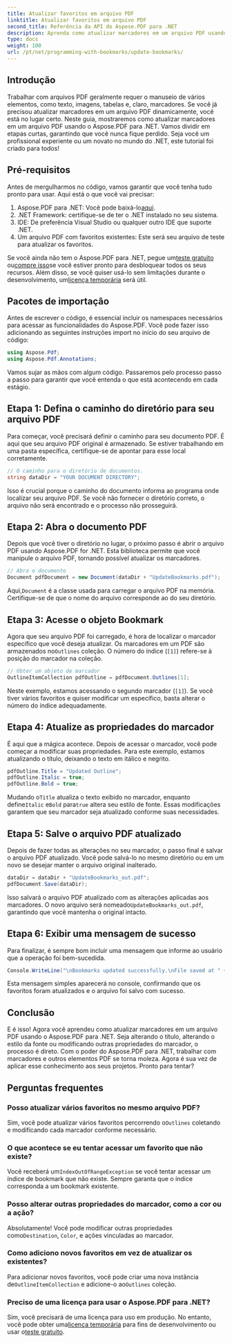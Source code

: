 ```yaml
---
title: Atualizar favoritos em arquivo PDF
linktitle: Atualizar favoritos em arquivo PDF
second_title: Referência da API do Aspose.PDF para .NET
description: Aprenda como atualizar marcadores em um arquivo PDF usando Aspose.PDF para .NET com este guia. Perfeito para desenvolvedores que buscam modificar marcadores de PDF de forma eficaz.
type: docs
weight: 100
url: /pt/net/programming-with-bookmarks/update-bookmarks/
---
```

## Introdução

Trabalhar com arquivos PDF geralmente requer o manuseio de vários elementos, como texto, imagens, tabelas e, claro, marcadores. Se você já precisou atualizar marcadores em um arquivo PDF dinamicamente, você está no lugar certo. Neste guia, mostraremos como atualizar marcadores em um arquivo PDF usando o Aspose.PDF para .NET. Vamos dividir em etapas curtas, garantindo que você nunca fique perdido. Seja você um profissional experiente ou um novato no mundo do .NET, este tutorial foi criado para todos!

## Pré-requisitos

Antes de mergulharmos no código, vamos garantir que você tenha tudo pronto para usar. Aqui está o que você vai precisar:

1.  Aspose.PDF para .NET: Você pode baixá-lo[aqui](https://releases.aspose.com/pdf/net/).
2. .NET Framework: certifique-se de ter o .NET instalado no seu sistema.
3. IDE: De preferência Visual Studio ou qualquer outro IDE que suporte .NET.
4. Um arquivo PDF com favoritos existentes: Este será seu arquivo de teste para atualizar os favoritos.

 Se você ainda não tem o Aspose.PDF para .NET, pegue um[teste gratuito](https://releases.aspose.com/) ou[compre isso](https://purchase.aspose.com/buy)se você estiver pronto para desbloquear todos os seus recursos. Além disso, se você quiser usá-lo sem limitações durante o desenvolvimento, um[licença temporária](https://purchase.aspose.com/temporary-license/) será útil.

## Pacotes de importação

Antes de escrever o código, é essencial incluir os namespaces necessários para acessar as funcionalidades do Aspose.PDF. Você pode fazer isso adicionando as seguintes instruções import no início do seu arquivo de código:

```csharp
using Aspose.Pdf;
using Aspose.Pdf.Annotations;
```

Vamos sujar as mãos com algum código. Passaremos pelo processo passo a passo para garantir que você entenda o que está acontecendo em cada estágio.

## Etapa 1: Defina o caminho do diretório para seu arquivo PDF

Para começar, você precisará definir o caminho para seu documento PDF. É aqui que seu arquivo PDF original é armazenado. Se estiver trabalhando em uma pasta específica, certifique-se de apontar para esse local corretamente.

```csharp
// O caminho para o diretório de documentos.
string dataDir = "YOUR DOCUMENT DIRECTORY";
```

Isso é crucial porque o caminho do documento informa ao programa onde localizar seu arquivo PDF. Se você não fornecer o diretório correto, o arquivo não será encontrado e o processo não prosseguirá.

## Etapa 2: Abra o documento PDF

Depois que você tiver o diretório no lugar, o próximo passo é abrir o arquivo PDF usando Aspose.PDF for .NET. Esta biblioteca permite que você manipule o arquivo PDF, tornando possível atualizar os marcadores.

```csharp
// Abra o documento
Document pdfDocument = new Document(dataDir + "UpdateBookmarks.pdf");
```

 Aqui,`Document` é a classe usada para carregar o arquivo PDF na memória. Certifique-se de que o nome do arquivo corresponde ao do seu diretório. 

## Etapa 3: Acesse o objeto Bookmark

 Agora que seu arquivo PDF foi carregado, é hora de localizar o marcador específico que você deseja atualizar. Os marcadores em um PDF são armazenados no`Outlines` coleção. O número do índice (`[1]`) refere-se à posição do marcador na coleção.

```csharp
// Obter um objeto de marcador
OutlineItemCollection pdfOutline = pdfDocument.Outlines[1];
```

Neste exemplo, estamos acessando o segundo marcador (`[1]`). Se você tiver vários favoritos e quiser modificar um específico, basta alterar o número do índice adequadamente.

## Etapa 4: Atualize as propriedades do marcador

É aqui que a mágica acontece. Depois de acessar o marcador, você pode começar a modificar suas propriedades. Para este exemplo, estamos atualizando o título, deixando o texto em itálico e negrito.

```csharp
pdfOutline.Title = "Updated Outline";
pdfOutline.Italic = true;
pdfOutline.Bold = true;
```

 Mudando o`Title` atualiza o texto exibido no marcador, enquanto define`Italic` e`Bold` para`true` altera seu estilo de fonte. Essas modificações garantem que seu marcador seja atualizado conforme suas necessidades.

## Etapa 5: Salve o arquivo PDF atualizado

Depois de fazer todas as alterações no seu marcador, o passo final é salvar o arquivo PDF atualizado. Você pode salvá-lo no mesmo diretório ou em um novo se desejar manter o arquivo original inalterado.

```csharp
dataDir = dataDir + "UpdateBookmarks_out.pdf";
pdfDocument.Save(dataDir);
```

 Isso salvará o arquivo PDF atualizado com as alterações aplicadas aos marcadores. O novo arquivo será nomeado`UpdateBookmarks_out.pdf`, garantindo que você mantenha o original intacto.

## Etapa 6: Exibir uma mensagem de sucesso

Para finalizar, é sempre bom incluir uma mensagem que informe ao usuário que a operação foi bem-sucedida.

```csharp
Console.WriteLine("\nBookmarks updated successfully.\nFile saved at " + dataDir);
```

Esta mensagem simples aparecerá no console, confirmando que os favoritos foram atualizados e o arquivo foi salvo com sucesso.

## Conclusão

E é isso! Agora você aprendeu como atualizar marcadores em um arquivo PDF usando o Aspose.PDF para .NET. Seja alterando o título, alterando o estilo da fonte ou modificando outras propriedades do marcador, o processo é direto. Com o poder do Aspose.PDF para .NET, trabalhar com marcadores e outros elementos PDF se torna moleza. Agora é sua vez de aplicar esse conhecimento aos seus projetos. Pronto para tentar?

## Perguntas frequentes

### Posso atualizar vários favoritos no mesmo arquivo PDF?  
 Sim, você pode atualizar vários favoritos percorrendo o`Outlines` coletando e modificando cada marcador conforme necessário.

### O que acontece se eu tentar acessar um favorito que não existe?  
 Você receberá um`IndexOutOfRangeException` se você tentar acessar um índice de bookmark que não existe. Sempre garanta que o índice corresponda a um bookmark existente.

### Posso alterar outras propriedades do marcador, como a cor ou a ação?  
 Absolutamente! Você pode modificar outras propriedades como`Destination`, `Color`, e ações vinculadas ao marcador.

### Como adiciono novos favoritos em vez de atualizar os existentes?  
 Para adicionar novos favoritos, você pode criar uma nova instância de`OutlineItemCollection` e adicione-o ao`Outlines` coleção.

### Preciso de uma licença para usar o Aspose.PDF para .NET?  
 Sim, você precisará de uma licença para uso em produção. No entanto, você pode obter uma[licença temporária](https://purchase.aspose.com/temporary-license/) para fins de desenvolvimento ou usar o[teste gratuito](https://releases.aspose.com/).